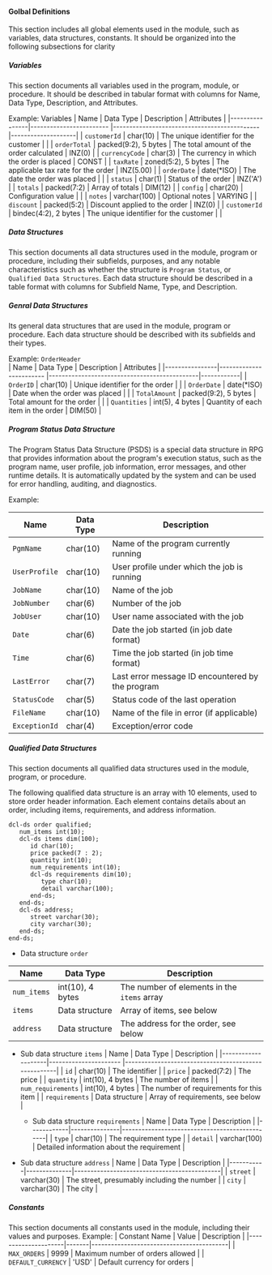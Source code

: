 #### Golbal Definitions
This section includes all global elements used in the module, such as variables, data structures, constants. It should be organized into the following subsections for clarity

##### Variables 
This section documents all variables used in the program, module, or procedure. It should be described in tabular format with columns for Name, Data Type, Description, and Attributes.

Example: Variables
| Name           | Data Type               | Description                                 | Attributes         |
|----------------|------------------------ |---------------------------------------------|--------------------|
| `customerId`   | char(10)                | The unique identifier for the customer      |                    |
| `orderTotal`   | packed(9:2), 5 bytes    | The total amount of the order calculated    | INZ(0)             |
| `currencyCode` | char(3)                 | The currency in which the order is placed   | CONST              |
| `taxRate`      | zoned(5:2), 5 bytes     | The applicable tax rate for the order       | INZ(5.00)          |
| `orderDate`    | date(*ISO)              | The date the order was placed               |                    |
| `status`       | char(1)                 | Status of the order                         | INZ('A')           |
| `totals`       | packed(7:2)             | Array of totals                             | DIM(12)            |
| `config`       | char(20)                | Configuration value                         |                    |
| `notes`        | varchar(100)            | Optional notes                              | VARYING            |
| `discount`     | packed(5:2)             | Discount applied to the order               | INZ(0)             |
| `customerId`   | bindec(4:2), 2 bytes    | The unique identifier for the customer      |                    |

##### Data Structures

This section documents all data structures used in the module, program or procedure, including their subfields, purposes, and any notable characteristics such as whether the structure is `Program Status`, or `Qualified Data Structures`. Each data structure should be described in a table format with columns for Subfield Name, Type, and Description.

##### Genral Data Structures

Its general data structures that are used in the module, program or procedure.  Each data structure should be described with its subfields and their types.

Example: `OrderHeader`  
| Name           | Data Type               | Description                                  | Attributes |
|----------------|------------------------ |----------------------------------------------|------------|
| `OrderID`      | char(10)                | Unique identifier for the order              |            |
| `OrderDate`    | date(*ISO)              | Date when the order was placed               |            |
| `TotalAmount`  | packed(9:2), 5 bytes    | Total amount for the order                   |            |
| `Quantities`   | int(5), 4 bytes         | Quantity of each item in the order           | DIM(50)    |

##### Program Status Data Structure
The Program Status Data Structure (PSDS) is a special data structure in RPG that provides information about the program's execution status, such as the program name, user profile, job information, error messages, and other runtime details. It is automatically updated by the system and can be used for error handling, auditing, and diagnostics.

Example: 

| Name            | Data Type     | Description                                         |
|-----------------|--------------|-----------------------------------------------------|
| `PgmName`       | char(10)     | Name of the program currently running               |
| `UserProfile`   | char(10)     | User profile under which the job is running         |
| `JobName`       | char(10)     | Name of the job                                     |
| `JobNumber`     | char(6)      | Number of the job                                   |
| `JobUser`       | char(10)     | User name associated with the job                   |
| `Date`          | char(6)      | Date the job started (in job date format)           |
| `Time`          | char(6)      | Time the job started (in job time format)           |
| `LastError`     | char(7)      | Last error message ID encountered by the program    |
| `StatusCode`    | char(5)      | Status code of the last operation                   |
| `FileName`      | char(10)     | Name of the file in error (if applicable)           |
| `ExceptionId`   | char(4)      | Exception/error code                                |


##### Qualified Data Structures

This section documents all qualified data structures used in the module, program, or procedure.

The following qualified data structure is an array with 10 elements, used to store order header information. Each element contains details about an order, including items, requirements, and address information.

```rpgle
dcl-ds order qualified;
   num_items int(10);
   dcl-ds items dim(100);
      id char(10);
      price packed(7 : 2);
      quantity int(10);
      num_requirements int(10);
      dcl-ds requirements dim(10);
         type char(10);
         detail varchar(100);
      end-ds;
   end-ds;
   dcl-ds address;
      street varchar(30);
      city varchar(30);
   end-ds;
end-ds;
```
- Data structure `order`

| Name         | Data Type            | Description                                   |
|--------------|----------------------|-----------------------------------------------|
| `num_items`  | int(10), 4 bytes     | The number of elements in the `items` array   |
| `items`      | Data structure       | Array of items, see below                     |
| `address`    | Data structure       | The address for the order, see below          |

- Sub data structure `items`
  | Name               | Data Type             | Description                                         |
  |--------------------|---------------------- |-----------------------------------------------------|
  | `id`               | char(10)              | The identifier                                      |
  | `price`            | packed(7:2)           | The price                                           |
  | `quantity`         | int(10), 4 bytes      | The number of items                                 |
  | `num_requirements` | int(10), 4 bytes      | The number of requirements for this item            |
  | `requirements`     | Data structure        | Array of requirements, see below                    |

  - Sub data structure `requirements`
  | Name       | Data Type      | Description                                   |
  |------------|---------------|-----------------------------------------------|
  | `type`     | char(10)      | The requirement type                          |
  | `detail`   | varchar(100)  | Detailed information about the requirement     |

- Sub data structure `address` 
  | Name      | Data Type     | Description                                 |
  |-----------|--------------|---------------------------------------------|
  | `street`  | varchar(30)  | The street, presumably including the number |
  | `city`    | varchar(30)  | The city                                   |

##### Constants
This section documents all constants used in the module, including their values and purposes.
Example: 
| Constant Name       | Value | Description                              |
|---------------------|-------|------------------------------------------|
| `MAX_ORDERS`        | 9999  | Maximum number of orders allowed         |
| `DEFAULT_CURRENCY`  | 'USD' | Default currency for orders              |